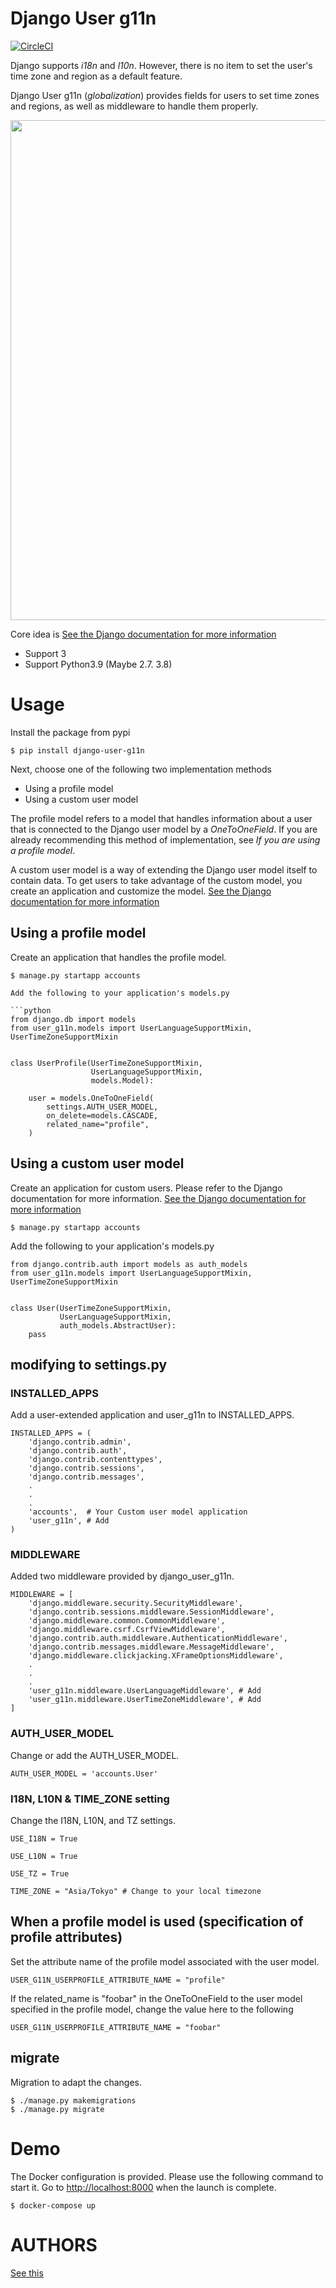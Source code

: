 Django User g11n
=========================================================================================

[![CircleCI](https://circleci.com/gh/salexkidd/django-user-g11n/tree/master.svg?style=svg)](https://circleci.com/gh/salexkidd/django-user-g11n/tree/master)

Django supports *i18n* and *l10n*. However, there is no item to set the user's time zone and region as a default feature.

Django User g11n (*globalization*) provides fields for users to set time zones and regions, as well as middleware to handle them properly.

<img src="https://raw.githubusercontent.com/wiki/salexkidd/django-user-g11n/imgs/example.gif" width="800px">

Core idea is [See the Django documentation for more information](https://stackoverflow.com/questions/10235956/django-1-4-how-to-automatically-get-users-timezone-from-client)

- Support 3
- Support Python3.9 (Maybe 2.7. 3.8)


# Usage

Install the package from pypi

```
$ pip install django-user-g11n
```

Next, choose one of the following two implementation methods

- Using a profile model
- Using a custom user model

The profile model refers to a model that handles information about a user that is connected to the Django user model by a *OneToOneField*. If you are already recommending this method of implementation, see *If you are using a profile model*.

A custom user model is a way of extending the Django user model itself to contain data. To get users to take advantage of the custom model, you create an application and customize the model. [See the Django documentation for more information](https://docs.djangoproject.com/en/3.0/topics/auth/customizing/)


## Using a profile model

Create an application that handles the profile model.

```
$ manage.py startapp accounts

Add the following to your application's models.py

```python
from django.db import models
from user_g11n.models import UserLanguageSupportMixin, UserTimeZoneSupportMixin


class UserProfile(UserTimeZoneSupportMixin,
                  UserLanguageSupportMixin,
                  models.Model):

    user = models.OneToOneField(
        settings.AUTH_USER_MODEL,
        on_delete=models.CASCADE,
        related_name="profile",
    )
```


## Using a custom user model

Create an application for custom users. Please refer to the Django documentation for more information.
[See the Django documentation for more information](https://docs.djangoproject.com/en/3.0/topics/auth/customizing/)

```
$ manage.py startapp accounts
```

Add the following to your application's models.py

```
from django.contrib.auth import models as auth_models
from user_g11n.models import UserLanguageSupportMixin, UserTimeZoneSupportMixin


class User(UserTimeZoneSupportMixin,
           UserLanguageSupportMixin,
           auth_models.AbstractUser):
    pass
```

## modifying to settings.py

### INSTALLED_APPS

Add a user-extended application and user_g11n to INSTALLED_APPS.

```
INSTALLED_APPS = (
    'django.contrib.admin',
    'django.contrib.auth',
    'django.contrib.contenttypes',
    'django.contrib.sessions',
    'django.contrib.messages',
    .
    .
    .
    'accounts',  # Your Custom user model application
    'user_g11n', # Add
)
```

### MIDDLEWARE

Added two middleware provided by django_user_g11n.

```
MIDDLEWARE = [
    'django.middleware.security.SecurityMiddleware',
    'django.contrib.sessions.middleware.SessionMiddleware',
    'django.middleware.common.CommonMiddleware',
    'django.middleware.csrf.CsrfViewMiddleware',
    'django.contrib.auth.middleware.AuthenticationMiddleware',
    'django.contrib.messages.middleware.MessageMiddleware',
    'django.middleware.clickjacking.XFrameOptionsMiddleware',
    .
    .
    .
    'user_g11n.middleware.UserLanguageMiddleware', # Add
    'user_g11n.middleware.UserTimeZoneMiddleware', # Add
]
```

### AUTH_USER_MODEL

Change or add the AUTH_USER_MODEL.

```
AUTH_USER_MODEL = 'accounts.User'
```

### I18N, L10N & TIME_ZONE setting

Change the I18N, L10N, and TZ settings.

```
USE_I18N = True

USE_L10N = True

USE_TZ = True

TIME_ZONE = "Asia/Tokyo" # Change to your local timezone
```

## When a profile model is used (specification of profile attributes)

Set the attribute name of the profile model associated with the user model.

```
USER_G11N_USERPROFILE_ATTRIBUTE_NAME = "profile"
```

If the related_name is "foobar" in the OneToOneField to the user model specified in the profile model, change the value here to the following

```
USER_G11N_USERPROFILE_ATTRIBUTE_NAME = "foobar"
```


## migrate

Migration to adapt the changes.

```
$ ./manage.py makemigrations
$ ./manage.py migrate
```

# Demo

The Docker configuration is provided. Please use the following command to start it. Go to [http://localhost:8000](http://localhost:8000) when the launch is complete.

```
$ docker-compose up
```


# AUTHORS

[See this](https://github.com/salexkidd/django-user-g11n/blob/master/AUTHORS.md)